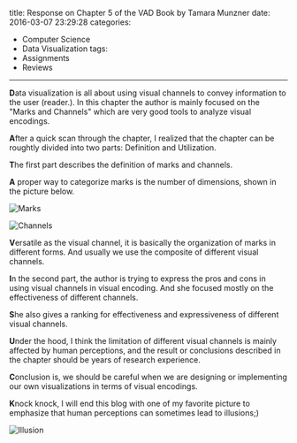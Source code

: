 title: Response on Chapter 5 of the VAD Book by Tamara Munzner
date: 2016-03-07 23:29:28
categories:
- Computer Science
- Data Visualization
tags:
- Assignments
- Reviews
---

**D**ata visualization is all about using visual channels to convey information to the user (reader.). In this chapter the author is mainly focused on the "Marks and Channels" which are very good tools to analyze visual encodings.

**A**fter a quick scan through the chapter, I realized that the chapter can be roughtly divided into two parts: Definition and Utilization.

**T**he first part describes the definition of marks and channels.

**A** proper way to categorize marks is the number of dimensions, shown in the picture below.

![Marks](/blog/images/ch5marks.png)

![Channels](/blog/images/ch5channels.png)

**V**ersatile as the visual channel, it is basically the organization of marks in different forms. And usually we use the composite of different visual channels.

**I**n the second part, the author is trying to express the pros and cons in using visual channels in visual encoding. And she focused mostly on the effectiveness of different channels.

**S**he also gives a ranking for effectiveness and expressiveness of different visual channels.

**U**nder the hood, I think the limitation of different visual channels is mainly affected by human perceptions, and the result or conclusions described in the chapter should be years of research experience.

**C**onclusion is, we should be careful when we are designing or implementing our own visualizations in terms of visual encodings.

**K**nock knock, I will end this blog with one of my favorite picture to emphasize that human perceptions can sometimes lead to illusions;)

![Illusion](/blog/images/ch5illusion.png)
